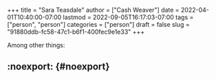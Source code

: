 +++
title = "Sara Teasdale"
author = ["Cash Weaver"]
date = 2022-04-01T10:40:00-07:00
lastmod = 2022-09-05T16:17:03-07:00
tags = ["person", "person"]
categories = ["person"]
draft = false
slug = "91880ddb-fc58-47c1-b6f1-400fec9e1e33"
+++

Among other things:


## :noexport: {#noexport}
